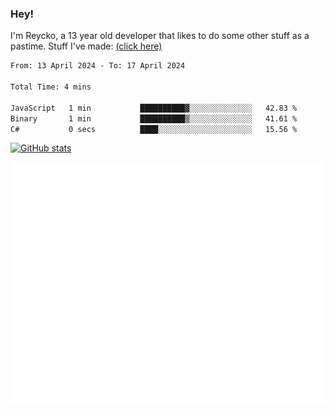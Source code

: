 ### Hey!
I'm Reycko, a 13 year old developer that likes to do some other stuff as a pastime.
Stuff I've made: [(click here)](https://pastebin.com/raw/QiNpEYja)

<!--START_SECTION:wakasection-->

```txt
From: 13 April 2024 - To: 17 April 2024

Total Time: 4 mins

JavaScript   1 min           ██████████▓░░░░░░░░░░░░░░   42.83 %
Binary       1 min           ██████████▒░░░░░░░░░░░░░░   41.61 %
C#           0 secs          ████░░░░░░░░░░░░░░░░░░░░░   15.56 %
```

<!--END_SECTION:wakasection-->

[![GitHub stats](https://github-readme-stats.vercel.app/api?username=Reycko&show_icons=true&theme=dark&hide_title=true&count_private=true)](https://github.com/anuraghazra/github-readme-stats)

![Metrics](/github-metrics.svg)
